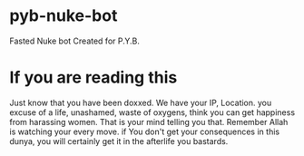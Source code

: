 # pyb-nuke-bot
Fasted Nuke bot Created for P.Y.B. 
# If you are reading this
Just know that you have been doxxed. We have your IP, Location. you excuse of a life, unashamed, waste of oxygens, think you can get happiness from harassing women. That is your mind telling you that. Remember Allah is watching your every move. if You don't get your consequences in this dunya, you will certainly get it in the afterlife you bastards. 
